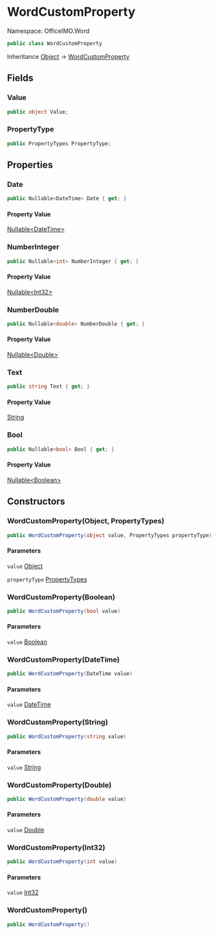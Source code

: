 # WordCustomProperty

Namespace: OfficeIMO.Word



```csharp
public class WordCustomProperty
```

Inheritance [Object](https://docs.microsoft.com/en-us/dotnet/api/system.object) → [WordCustomProperty](./officeimo.word.wordcustomproperty.md)

## Fields

### **Value**



```csharp
public object Value;
```

### **PropertyType**



```csharp
public PropertyTypes PropertyType;
```

## Properties

### **Date**



```csharp
public Nullable<DateTime> Date { get; }
```

#### Property Value

[Nullable&lt;DateTime&gt;](https://docs.microsoft.com/en-us/dotnet/api/system.nullable-1)<br>

### **NumberInteger**



```csharp
public Nullable<int> NumberInteger { get; }
```

#### Property Value

[Nullable&lt;Int32&gt;](https://docs.microsoft.com/en-us/dotnet/api/system.nullable-1)<br>

### **NumberDouble**



```csharp
public Nullable<double> NumberDouble { get; }
```

#### Property Value

[Nullable&lt;Double&gt;](https://docs.microsoft.com/en-us/dotnet/api/system.nullable-1)<br>

### **Text**



```csharp
public string Text { get; }
```

#### Property Value

[String](https://docs.microsoft.com/en-us/dotnet/api/system.string)<br>

### **Bool**



```csharp
public Nullable<bool> Bool { get; }
```

#### Property Value

[Nullable&lt;Boolean&gt;](https://docs.microsoft.com/en-us/dotnet/api/system.nullable-1)<br>

## Constructors

### **WordCustomProperty(Object, PropertyTypes)**



```csharp
public WordCustomProperty(object value, PropertyTypes propertyType)
```

#### Parameters

`value` [Object](https://docs.microsoft.com/en-us/dotnet/api/system.object)<br>

`propertyType` [PropertyTypes](./officeimo.word.propertytypes.md)<br>

### **WordCustomProperty(Boolean)**



```csharp
public WordCustomProperty(bool value)
```

#### Parameters

`value` [Boolean](https://docs.microsoft.com/en-us/dotnet/api/system.boolean)<br>

### **WordCustomProperty(DateTime)**



```csharp
public WordCustomProperty(DateTime value)
```

#### Parameters

`value` [DateTime](https://docs.microsoft.com/en-us/dotnet/api/system.datetime)<br>

### **WordCustomProperty(String)**



```csharp
public WordCustomProperty(string value)
```

#### Parameters

`value` [String](https://docs.microsoft.com/en-us/dotnet/api/system.string)<br>

### **WordCustomProperty(Double)**



```csharp
public WordCustomProperty(double value)
```

#### Parameters

`value` [Double](https://docs.microsoft.com/en-us/dotnet/api/system.double)<br>

### **WordCustomProperty(Int32)**



```csharp
public WordCustomProperty(int value)
```

#### Parameters

`value` [Int32](https://docs.microsoft.com/en-us/dotnet/api/system.int32)<br>

### **WordCustomProperty()**



```csharp
public WordCustomProperty()
```
